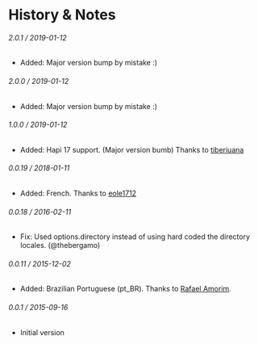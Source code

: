 
# History & Notes

###### 2.0.1 / 2019-01-12
* Added: Major version bump by mistake :)

###### 2.0.0 / 2019-01-12
* Added: Major version bump by mistake :)

###### 1.0.0 / 2019-01-12
* Added: Hapi 17 support. (Major version bumb) Thanks to [tiberiuana](https://github.com/tiberiuana)

###### 0.0.19 / 2018-01-11
* Added: French. Thanks to [eole1712](https://github.com/eole1712)

###### 0.0.18 / 2016-02-11
* Fix: Used options.directory instead of using hard coded the directory locales. (@thebergamo)

###### 0.0.11 / 2015-12-02
* Added: Brazilian Portuguese (pt_BR). Thanks to [Rafael Amorim](https://github.com/rafaelamorim).

###### 0.0.1 / 2015-09-16
* Initial version

